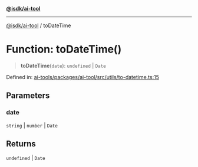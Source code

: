[**@isdk/ai-tool**](../README.md)

***

[@isdk/ai-tool](../globals.md) / toDateTime

# Function: toDateTime()

> **toDateTime**(`date`): `undefined` \| `Date`

Defined in: [ai-tools/packages/ai-tool/src/utils/to-datetime.ts:15](https://github.com/isdk/ai-tool.js/blob/a24331161aecd2d7bbd8dc9f9cd3d984871261cb/src/utils/to-datetime.ts#L15)

## Parameters

### date

`string` | `number` | `Date`

## Returns

`undefined` \| `Date`

